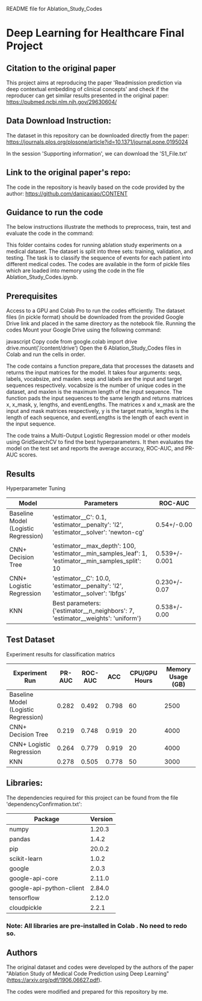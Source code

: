 README file for Ablation_Study_Codes

# Deep Learning for Healthcare Final Project


## Citation to the original paper
This project aims at reproducing the paper 'Readmission prediction via deep contextual embedding of clinical concepts' and check if the reproducer can get similar results presented in the original paper:
https://pubmed.ncbi.nlm.nih.gov/29630604/


## Data Download Instruction:
The dataset in this repository can be downloaded directly from the paper:
https://journals.plos.org/plosone/article?id=10.1371/journal.pone.0195024

In the session 'Supporting information', we can download the 'S1_File.txt'

## Link to the original paper's repo:
The code in the repository is heavily based on the code provided by the author:
https://github.com/danicaxiao/CONTENT


## Guidance to run the code

The below instructions illustrate the methods to preprocess, train, test and evaluate the code in the command:

This folder contains codes for running ablation study experiments on a medical dataset. The dataset is split into three sets: training, validation, and testing. The task is to classify the sequence of events for each patient into different medical codes. The codes are available in the form of pickle files which are loaded into memory using the code in the file Ablation_Study_Codes.ipynb.

## Prerequisites
Access to a GPU and Colab Pro to run the codes efficiently.
The dataset files (in pickle format) should be downloaded from the provided Google Drive link and placed in the same directory as the notebook file.
Running the codes
Mount your Google Drive using the following command:

javascript
Copy code
from google.colab import drive
drive.mount('/content/drive')
Open the 6 Ablation_Study_Codes files in Colab and run the cells in order.

The code contains a function prepare_data that processes the datasets and returns the input matrices for the model. It takes four arguments: seqs, labels, vocabsize, and maxlen. seqs and labels are the input and target sequences respectively. vocabsize is the number of unique codes in the dataset, and maxlen is the maximum length of the input sequence. The function pads the input sequences to the same length and returns matrices x, x_mask, y, lengths, and eventLengths. The matrices x and x_mask are the input and mask matrices respectively, y is the target matrix, lengths is the length of each sequence, and eventLengths is the length of each event in the input sequence.

The code trains a Multi-Output Logistic Regression model or other models using GridSearchCV to find the best hyperparameters. It then evaluates the model on the test set and reports the average accuracy, ROC-AUC, and PR-AUC scores.

## Results

Hyperparameter Tuning

|Model                                | Parameters                                                                                        | ROC-AUC        | 
| ------------------------------------| --------------------------------------------------------------------------------------------------| -------------- | 
| Baseline Model (Logistic Regression)| 'estimator__C': 0.1, 'estimator__penalty': 'l2', 'estimator__solver': 'newton-cg'                 | 0.54+/-0.00    | 
| CNN+ Decision Tree                  | 'estimator__max_depth': 100, 'estimator__min_samples_leaf': 1, 'estimator__min_samples_split': 10 | 0.539+/- 0.001 | 
| CNN+ Logistic Regression            | 'estimator__C': 10.0, 'estimator__penalty': 'l2', 'estimator__solver': 'lbfgs'                    | 0.230+/- 0.07  | 
| KNN                                 | Best parameters: {'estimator__n_neighbors': 7, 'estimator__weights': 'uniform'}                   | 0.538+/- 0.00  | 


## Test Dataset

Experiment results for classification matrics 

| Experiment Run                       | PR-AUC | ROC-AUC | ACC   | CPU/GPU Hours | Memory Usage (GB) |
| -------------------------------------| -------| --------| ------| --------------| ----------------- |
| Baseline Model (Logistic Regression) | 0.282  | 0.492   | 0.798 | 60            |   2500            |
| CNN+ Decision Tree                   | 0.219  | 0.748   | 0.919 | 20            |   4000            |
| CNN+ Logistic Regression             | 0.264  | 0.779   | 0.919 | 20            |   4000            |
| KNN                                  | 0.278  | 0.505   | 0.778 | 50            |   3000            |

## Libraries:

The dependencies required for this project can be found from the file 'dependencyConfirmation.txt':

| Package                 |  Version   | 
| ------------------------| ---------- | 
| numpy                   | 1.20.3     |  
| pandas                  | 1.4.2      |  
| pip                     | 20.0.2     |  
| scikit-learn            | 1.0.2      | 
| google                  | 2.0.3      |
| google-api-core         | 2.11.0     |
| google-api-python-client| 2.84.0     |
| tensorflow              | 2.12.0     |
| cloudpickle             | 2.2.1      |

### Note: All libraries are pre-installed in Colab . No need to redo so.


## Authors
The original dataset and codes were developed by the authors of the paper "Ablation Study of Medical Code Prediction using Deep Learning" (https://arxiv.org/pdf/1906.06627.pdf).

The codes were modified and prepared for this repository by me.